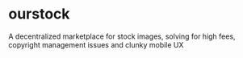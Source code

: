 # ourstock
A decentralized marketplace for stock images, solving for high fees, copyright management issues and clunky mobile UX

